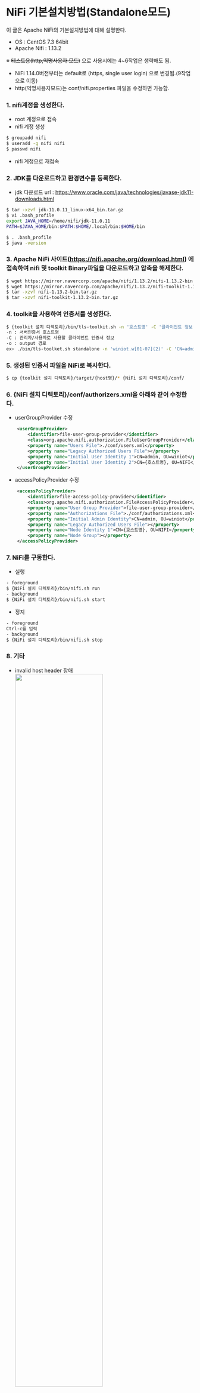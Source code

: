 # NiFi 기본설치방법(Standalone모드)
이 글은 Apache NiFi의 기본설치방법에 대해 설명한다. <br/>
- OS : CentOS 7.3 64bit
- Apache Nifi : 1.13.2

※ ~~테스트용(http,익명사용자 모드)~~ 으로 사용시에는 4~6작업은 생략해도 됨.
   - NiFi 1.14.0버전부터는 default로 (https, single user login) 으로 변경됨.(9작업으로 이동)
   - http(익명사용자모드)는 conf/nifi.properties 파일을 수정하면 가능함.

### 1. nifi계정을 생성한다.
- root 계정으로 접속 <br/>
- nifi 계정 생성
```bash
$ groupadd nifi 
$ useradd -g nifi nifi
$ passwd nifi
```
- nifi 계정으로 재접속
### 2. JDK를 다운로드하고 환경변수를 등록한다.
- jdk 다운로드 url : https://www.oracle.com/java/technologies/javase-jdk11-downloads.html
```bash
$ tar -xzvf jdk-11.0.11_linux-x64_bin.tar.gz
$ vi .bash_profile
export JAVA_HOME=/home/nifi/jdk-11.0.11
PATH=$JAVA_HOME/bin:$PATH:$HOME/.local/bin:$HOME/bin

$ . .bash_profile
$ java -version
```
### 3. Apache NiFi 사이트(https://nifi.apache.org/download.html) 에 접속하여 nifi 및 toolkit Binary파일을 다운로드하고 압축을 해제한다.
```bash
$ wget https://mirror.navercorp.com/apache/nifi/1.13.2/nifi-1.13.2-bin.tar.gz
$ wget https://mirror.navercorp.com/apache/nifi/1.13.2/nifi-toolkit-1.13.2-bin.tar.gz
$ tar -xzvf nifi-1.13.2-bin.tar.gz
$ tar -xzvf nifi-toolkit-1.13.2-bin.tar.gz
```
### 4. toolkit을 사용하여 인증서를 생성한다.
```bash
$ {toolkit 설치 디렉토리}/bin/tls-toolkit.sh -n '호스트명' -C '클라이언트 정보' -o 'output 경로'
-n : 서버인증서 호스트명
-C : 관리자/사용자로 사용할 클라이언트 인증서 정보
-o : output 경로
ex> ./bin/tls-toolket.sh standalone -n 'winiot.w[01-07](2)' -C 'CN=admin, OU=winiot' -o './target' 
```
### 5. 생성된 인증서 파일을 NiFi로 복사한다.
```bash
$ cp {toolkit 설치 디렉토리}/target/{host명}/* {NiFi 설치 디렉토리}/conf/
```
### 6. {NiFi 설치 디렉토리}/conf/authorizers.xml을 아래와 같이 수정한다.
- userGroupProvider 수정
```xml
    <userGroupProvider>
        <identifier>file-user-group-provider</identifier>
        <class>org.apache.nifi.authorization.FileUserGroupProvider</class>
        <property name="Users File">./conf/users.xml</property>
        <property name="Legacy Authorized Users File"></property>
        <property name="Initial User Identity 1">CN=admin, OU=winiot</property> // 관리자용 클라이언트 인증서 정보
        <property name="Initial User Identity 2">CN={호스트명}, OU=NIFI</property> // 서버 인증서 정보
    </userGroupProvider>
```
- accessPolicyProvider 수정
```xml
    <accessPolicyProvider>
        <identifier>file-access-policy-provider</identifier>
        <class>org.apache.nifi.authorization.FileAccessPolicyProvider</class>
        <property name="User Group Provider">file-user-group-provider</property>
        <property name="Authorizations File">./conf/authorizations.xml</property>
        <property name="Initial Admin Identity">CN=admin, OU=winiot</property> // 관리자용 클라이언트  정보
        <property name="Legacy Authorized Users File"></property>
        <property name="Node Identity 1">CN={호스트명}, OU=NIFI</property> // 서버 인증서 정보
        <property name="Node Group"></property>
    </accessPolicyProvider>
```

### 7. NiFi를 구동한다.
- 실행
```bash
- foreground
$ {NiFi 설치 디렉토리}/bin/nifi.sh run
- background
$ {NiFi 설치 디렉토리}/bin/nifi.sh start
```
- 정지
```bash
- foreground
Ctrl-c를 입력
- background
$ {NiFi 설치 디렉토리}/bin/nifi.sh stop
```

### 8. 기타
- invalid host header 장애<br/>
<image src='../image/image_tutorial_install_001.png?raw=true' width='70%' height='70%'/><br/>
    - 원인: NiFi가 https로 실행되는 경우 바인딩 된 host[:port]와 일치하는 Host헤더가 있는 HTTP요청만 허용한다.<br/>
    다른 host[:port]로 향하는 요청(프록시, 컨테이너환경 등)을 수락하려면 해당 설정을 수정해야 한다.<br/>
    - 해결방안: 
    nifi.properties 수정
    ```properties
    nifi.web.proxy.host = host:port
    ```

### 9. Secure by Default(Single User Login)
- Apache NiFi 1.14.0의 주요개선사항 중 하나는 기본구성에 대한 보안 활성화이다. 즉, 이제 기본 구성으로 NiFi를 실행하기만하면
  로컬 인스턴스가 https로 접속하여 사용자 이름과 비밀번호를 통해 로그인할 수 있는 환경으로 실행된다. [NIFI-8220](https://issues.apache.org/jira/browse/NIFI-8220)

### ※ 참고
- https://nifi.apache.org/docs/nifi-docs/html/toolkit-guide.html#tls_toolkit
- https://bryanbende.com/development/2016/08/30/apache-nifi-1.0.0-secure-site-to-site
- https://bryanbende.com/development/2016/08/17/apache-nifi-1-0-0-authorization-and-multi-tenancy
- 일반유저 sudo권한추가 (https://info-lab.tistory.com/163)
